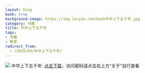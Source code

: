 ```yaml
---
layout: blog
book: true
background-image: https://img.locyoo.com/book中华上下五千年.jpg
category: 书籍
title: 中华上下五千年
tags:
- 书籍
- 教育
redirect_from:
  - /2024/03/中华上下五千年/
---
```

![](https://img.locyoo.com/book中华上下五千年.jpg)
中华上下五千年: <a name = "ref1" href="https://url18.ctfile.com/f/50983618-1418308652-4d236f?p=3619">点击下载</a>，访问密码请点击右上方“关于”自行查看